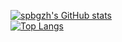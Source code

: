 [![spbgzh's GitHub stats](https://github-readme-stats.vercel.app/api?username=spbgzh)](https://github.com/anuraghazra/github-readme-stats)  
[![Top Langs](https://github-readme-stats.vercel.app/api/top-langs/?username=spbgzh&layout=compact)](https://github.com/anuraghazra/github-readme-stats)

